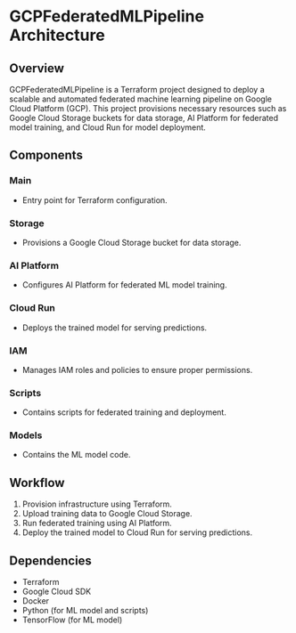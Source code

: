 # GCPFederatedMLPipeline Architecture

## Overview

GCPFederatedMLPipeline is a Terraform project designed to deploy a scalable and automated federated machine learning pipeline on Google Cloud Platform (GCP). This project provisions necessary resources such as Google Cloud Storage buckets for data storage, AI Platform for federated model training, and Cloud Run for model deployment.

## Components

### Main
- Entry point for Terraform configuration.

### Storage
- Provisions a Google Cloud Storage bucket for data storage.

### AI Platform
- Configures AI Platform for federated ML model training.

### Cloud Run
- Deploys the trained model for serving predictions.

### IAM
- Manages IAM roles and policies to ensure proper permissions.

### Scripts
- Contains scripts for federated training and deployment.

### Models
- Contains the ML model code.

## Workflow

1. Provision infrastructure using Terraform.
2. Upload training data to Google Cloud Storage.
3. Run federated training using AI Platform.
4. Deploy the trained model to Cloud Run for serving predictions.

## Dependencies

- Terraform
- Google Cloud SDK
- Docker
- Python (for ML model and scripts)
- TensorFlow (for ML model)
